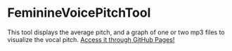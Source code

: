 # FeminineVoicePitchTool
This tool displays the average pitch, and a graph of one or two mp3 files to visualize the vocal pitch.
[Access it through GitHub Pages!](https://cvinker.github.io/FeminineVoicePitchTool/)

